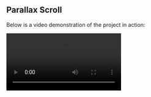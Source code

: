 ## Parallax Scroll

Below is a video demonstration of the project in action:

<video src="https://github.com/user-attachments/assets/b89a36f9-65dd-450b-aff6-e6ec47c3c767"></video>
